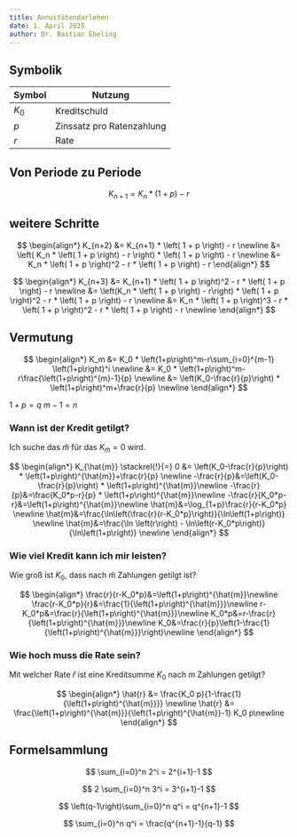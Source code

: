 ```yaml
---
title: Annuitätendarlehen
date: 1. April 2025
author: Dr. Bastian Ebeling
---
```


## Symbolik

| Symbol   | Nutzung                   |
| -------- | ------------------------- |
| $K_0$    | Kreditschuld              |
| $p$      | Zinssatz pro Ratenzahlung |
| $r$      | Rate                      |

## Von Periode zu Periode

$$ K_{n+1} = K_n * \left( 1 + p \right) - r $$

## weitere Schritte

$$
\begin{align*}
K_{n+2} &= K_{n+1} * \left( 1 + p \right) - r \newline
&= \left( K_n * \left( 1 + p \right) - r \right) * \left( 1 + p \right) - r \newline
&= K_n * \left( 1 + p \right)^2 - r * \left( 1 + p \right) - r
\end{align*}
$$

$$
\begin{align*}
K_{n+3}
&= K_{n+1} * \left( 1 + p \right)^2 - r * \left( 1 + p \right) - r \newline
&= \left(K_n * \left( 1 + p \right) - r\right) * \left( 1 + p \right)^2 - r * \left( 1 + p \right) - r \newline
&= K_n * \left( 1 + p \right)^3 - r * \left( 1 + p \right)^2 - r * \left( 1 + p \right) - r \newline
\end{align*}
$$

## Vermutung

$$
\begin{align*}
K_m
&= K_0 * \left(1+p\right)^m-r\sum_{i=0}^{m-1} \left(1+p\right)^i \newline
&= K_0 * \left(1+p\right)^m-r\frac{\left(1+p\right)^{m}-1}{p} \newline
&= \left(K_0-\frac{r}{p}\right) * \left(1+p\right)^m+\frac{r}{p} \newline
\end{align*}
$$

$1+p=q$
$m-1=n$

### Wann ist der Kredit getilgt?

Ich suche das $\hat{m}$ für das $K_{\hat{m}} = 0$ wird.

$$
\begin{align*}
K_{\hat{m}} \stackrel{!}{=} 0
&= \left(K_0-\frac{r}{p}\right) * \left(1+p\right)^{\hat{m}}+\frac{r}{p} \newline
-\frac{r}{p}&=\left(K_0-\frac{r}{p}\right) * \left(1+p\right)^{\hat{m}}\newline
-\frac{r}{p}&=\frac{K_0*p-r}{p} * \left(1+p\right)^{\hat{m}}\newline
-\frac{r}{K_0*p-r}&=\left(1+p\right)^{\hat{m}}\newline
\hat{m}&=\log_{1+p}\frac{r}{r-K_0*p} \newline
\hat{m}&=\frac{\ln\left(\frac{r}{r-K_0*p}\right)}{\ln\left(1+p\right)} \newline
\hat{m}&=\frac{\ln \left(r\right) - \ln\left(r-K_0*p\right)}{\ln\left(1+p\right)} \newline
\end{align*}
$$

### Wie viel Kredit kann ich mir leisten?

Wie groß ist $K_0$, dass nach $\hat{m}$ Zahlungen getilgt ist?

$$
\begin{align*}
\frac{r}{r-K_0*p}&=\left(1+p\right)^{\hat{m}}\newline
\frac{r-K_0*p}{r}&=\frac{1}{\left(1+p\right)^{\hat{m}}}\newline
r-K_0*p&=\frac{r}{\left(1+p\right)^{\hat{m}}}\newline
K_0*p&=r-\frac{r}{\left(1+p\right)^{\hat{m}}}\newline
K_0&=\frac{r}{p}\left(1-\frac{1}{\left(1+p\right)^{\hat{m}}}\right)\newline
\end{align*}
$$

### Wie hoch muss die Rate sein?

Mit welcher Rate $\hat{r}$ ist eine Kreditsumme $K_0$ nach $m$ Zahlungen getilgt?

$$
\begin{align*}
\hat{r} &= \frac{K_0 p}{1-\frac{1}{\left(1+p\right)^{\hat{m}}}} \newline
\hat{r} &= \frac{\left(1+p\right)^{\hat{m}}}{\left(1+p\right)^{\hat{m}}-1} K_0 p\newline
\end{align*}
$$

## Formelsammlung

$$
\sum_{i=0}^n 2^i = 2^{i+1}-1
$$

$$
2 \sum_{i=0}^n 3^i = 3^{i+1}-1
$$

$$
\left(q-1\right)\sum_{i=0}^n q^i = q^{n+1}-1
$$

$$
\sum_{i=0}^n q^i = \frac{q^{n+1}-1}{q-1}
$$
